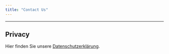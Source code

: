 ```yaml
---
title: "Contact Us"
---
```


---

## Privacy

Hier finden Sie unsere [Datenschutzerklärung](datenschutz).
